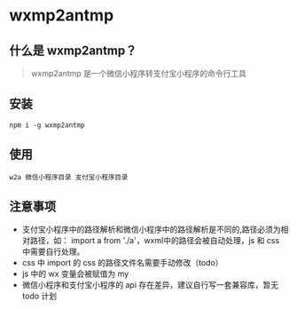 # wxmp2antmp
## 什么是 wxmp2antmp？

> wxmp2antmp 是一个微信小程序转支付宝小程序的命令行工具

## 安装

`npm i -g wxmp2antmp`

## 使用

`w2a 微信小程序目录 支付宝小程序目录`

## 注意事项

* 支付宝小程序中的路径解析和微信小程序中的路径解析是不同的,路径必须为相对路径，如： import a from './a'，wxml中的路径会被自动处理，js 和 css 中需要自行处理。
* css 中 import 的 css 的路径文件名需要手动修改（todo）
* js 中的 wx 变量会被赋值为 my
* 微信小程序和支付宝小程序的 api 存在差异，建议自行写一套兼容库，暂无 todo 计划